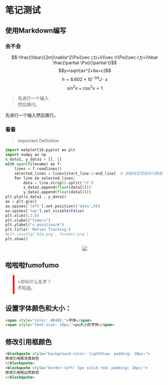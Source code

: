 # 笔记测试
## 使用Markdown编写
### 会不会
$$-\frac{\hbar}{2m}\nabla^2\Psi(\vec r,t)+V(\vec r)\Psi(\vec r,t)=i\hbar \frac{\partial \Psi}{\partial t}$$
$$y=\sqrt{ax^2+bx+c}$$
$$h =6.602\times 10^{-34}J·s$$
$$\sin^2 x+\cos^2x=1$$
>先进行一个输入<br>然后换行。

先进行一个输入然后换行。
### 看看
> important Definition
```python
import matplotlib.pyplot as plt
import numpy as np
x_data1, y_data1 = [], []
with open(filename) as f:
    lines = f.readlines()
    selected_lines = lines[start_line-1:end_line]  # 选取指定范围的行数据
    for line in selected_lines:
        data = line.strip().split('\t')
        x_data1.append(float(data[0]))
        y_data1.append(float(data[4]))
plt.plot(x_data1 , y_data1)
ax = plt.gca()
ax.spines['left'].set_position(('data',0))
ax.spines['top'].set_visible(False)
plt.xlim(0,3.8)
plt.xlabel("time/s")
plt.ylabel("x position/m")
plt.title(' Motion Tracking')
#plt.savefig('02a.png', format='png')
plt.show()
```
<div align=center><Image src="koishi.jpg"></div>

## 啦啦啦fumofumo
<blockquote style="border-left: 5px solid red; padding: 10px;">
>你叫什么名字？<br>不知道。
</blockquote>

## 设置字体颜色和大小：
```markdown
<span style="color: #B4EE;">字体</span>
<span style="font-size: 10px;">px大小的字体</span>
```
## 修改引用框颜色
```markdown
<blockquote style="background-color: lightblue; padding: 10px;">
修改引用框背景颜色
</blockquote>
<blockquote style="border-left: 5px solid red; padding: 10px;">
修改引用框边界颜色
</blockquote>
```
